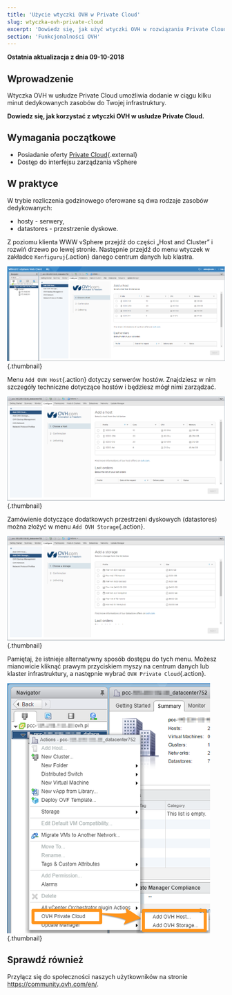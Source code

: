 ```yaml
---
title: 'Użycie wtyczki OVH w Private Cloud'
slug: wtyczka-ovh-private-cloud
excerpt: 'Dowiedz się, jak użyć wtyczki OVH w rozwiązaniu Private Cloud'
section: 'Funkcjonalności OVH'
---
```


**Ostatnia aktualizacja z dnia 09-10-2018**

## Wprowadzenie

Wtyczka OVH w usłudze Private Cloud umożliwia dodanie w ciągu kilku minut dedykowanych zasobów do Twojej infrastruktury.

**Dowiedz się, jak korzystać z wtyczki OVH w usłudze Private Cloud.**


## Wymagania początkowe

* Posiadanie oferty [Private Cloud](https://www.ovh.pl/private-cloud/){.external}
* Dostęp do interfejsu zarządzania vSphere


## W praktyce

W trybie rozliczenia godzinowego oferowane są dwa rodzaje zasobów dedykowanych:
- hosty - serwery,
- datastores - przestrzenie dyskowe.

Z poziomu klienta WWW vSphere przejdź do części „Host and Cluster” i rozwiń drzewo po lewej stronie. Następnie przejdź do menu wtyczek w zakładce `Konfiguruj`{.action} danego centrum danych lub klastra.

![](images/addhost_01.png){.thumbnail}

Menu `Add OVH Host`{.action} dotyczy serwerów hostów. Znajdziesz w nim szczegóły techniczne dotyczące hostów i będziesz mógł nimi zarządzać.

![](images/addhost_02.png){.thumbnail}

Zamówienie dotyczące dodatkowych przestrzeni dyskowych (datastores) można złożyć w menu `Add OVH Storage`{.action}.

![](images/addstorage_02.png){.thumbnail}

Pamiętaj, że istnieje alternatywny sposób dostępu do tych menu. Możesz mianowicie kliknąć prawym przyciskiem myszy na centrum danych lub klaster infrastruktury, a następnie wybrać `OVH Private Cloud`{.action}.

![Opcja OVH Dedicated Cloud](images/rightclick.png){.thumbnail}

## Sprawdź również

Przyłącz się do społeczności naszych użytkowników na stronie <https://community.ovh.com/en/>.